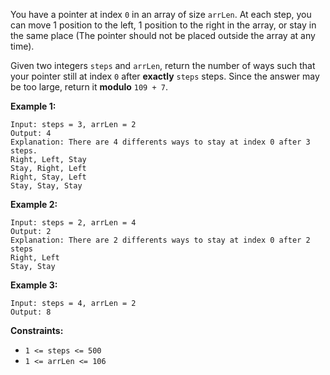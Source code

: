 You have a pointer at index `0` in an array of size `arrLen`. At each step,
you can move 1 position to the left, 1 position to the right in the array, or
stay in the same place (The pointer should not be placed outside the array at
any time).

Given two integers `steps` and `arrLen`, return the number of ways such that
your pointer still at index `0` after **exactly** `steps` steps. Since the
answer may be too large, return it **modulo** `109 + 7`.



**Example 1:**

    
    
    Input: steps = 3, arrLen = 2
    Output: 4
    Explanation: There are 4 differents ways to stay at index 0 after 3 steps.
    Right, Left, Stay
    Stay, Right, Left
    Right, Stay, Left
    Stay, Stay, Stay
    

**Example 2:**

    
    
    Input: steps = 2, arrLen = 4
    Output: 2
    Explanation: There are 2 differents ways to stay at index 0 after 2 steps
    Right, Left
    Stay, Stay
    

**Example 3:**

    
    
    Input: steps = 4, arrLen = 2
    Output: 8
    



**Constraints:**

  * `1 <= steps <= 500`
  * `1 <= arrLen <= 106`

